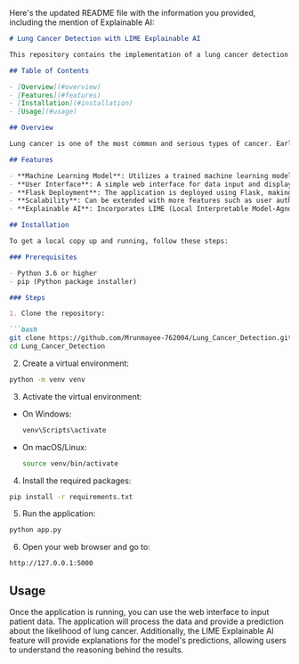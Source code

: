 Here's the updated README file with the information you provided, including the mention of Explainable AI:

```markdown
# Lung Cancer Detection with LIME Explainable AI

This repository contains the implementation of a lung cancer detection system. The project uses deep learning techniques to predict the presence of lung cancer based on a given dataset. The system is built using Python and deployed using Flask, a micro web framework. The application also incorporates LIME (Local Interpretable Model-Agnostic Explanations) to provide Explainable AI capabilities, allowing users to understand the reasoning behind the model's predictions.

## Table of Contents

- [Overview](#overview)
- [Features](#features)
- [Installation](#installation)
- [Usage](#usage)

## Overview

Lung cancer is one of the most common and serious types of cancer. Early detection can significantly increase the chances of successful treatment. This project aims to aid in the early detection of lung cancer by leveraging machine learning models to analyze patient data and predict the likelihood of lung cancer. The application is deployed using Flask and provides a web interface for users to input patient data and receive predictions about lung cancer presence.

## Features

- **Machine Learning Model**: Utilizes a trained machine learning model to predict lung cancer.
- **User Interface**: A simple web interface for data input and displaying results.
- **Flask Deployment**: The application is deployed using Flask, making it easy to run and maintain.
- **Scalability**: Can be extended with more features such as user authentication, more detailed analysis, and visualization of results.
- **Explainable AI**: Incorporates LIME (Local Interpretable Model-Agnostic Explanations) to provide explanations for the model's predictions, enhancing transparency and interpretability.

## Installation

To get a local copy up and running, follow these steps:

### Prerequisites

- Python 3.6 or higher
- pip (Python package installer)

### Steps

1. Clone the repository:

```bash
git clone https://github.com/Mrunmayee-762004/Lung_Cancer_Detection.git
cd Lung_Cancer_Detection
```

2. Create a virtual environment:

```bash
python -m venv venv
```

3. Activate the virtual environment:

- On Windows:
  ```bash
  venv\Scripts\activate
  ```
- On macOS/Linux:
  ```bash
  source venv/bin/activate
  ```

4. Install the required packages:

```bash
pip install -r requirements.txt
```

5. Run the application:

```bash
python app.py
```

6. Open your web browser and go to:

```
http://127.0.0.1:5000
```

## Usage

Once the application is running, you can use the web interface to input patient data. The application will process the data and provide a prediction about the likelihood of lung cancer. Additionally, the LIME Explainable AI feature will provide explanations for the model's predictions, allowing users to understand the reasoning behind the results.
```